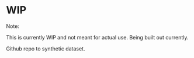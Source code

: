 # WIP

Note:

This is currently WIP and not meant for actual use. Being built out currently.

Github repo to synthetic dataset. 
